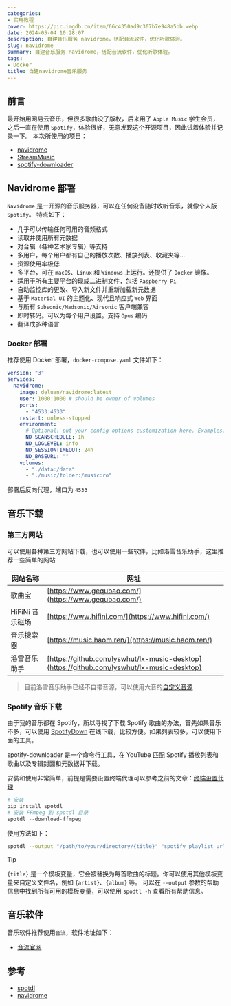 ```yaml
---
categories: 
- 实用教程
cover: https://pic.imgdb.cn/item/66c4350ad9c307b7e948a5bb.webp
date: 2024-05-04 10:28:07
description: 自建音乐服务 navidrome，搭配音流软件，优化听歌体验。
slug: navidrome
summary: 自建音乐服务 navidrome，搭配音流软件，优化听歌体验。
tags:
- Docker
title: 自建navidrome音乐服务
---
```

## 前言
最开始用网易云音乐，但很多歌曲没了版权，后来用了 `Apple Music` 学生会员，之后一直在使用 `Spotify`，体验很好，无意发现这个开源项目，因此试着体验并记录一下。
本次所使用的项目：
- [navidrome](https://github.com/navidrome/navidrome)
- [StreamMusic](https://github.com/gitbobobo/StreamMusic)
- [spotify-downloader](https://github.com/spotDL/spotify-downloader)

## Navidrome 部署
`Navidrome` 是一开源的音乐服务器，可以在任何设备随时收听音乐，就像个人版 `Spotify`。
特点如下：
- 几乎可以传输任何可用的音频格式
- 读取并使用所有元数据
- 对合辑（各种艺术家专辑）等支持
- 多用户，每个用户都有自己的播放次数、播放列表、收藏夹等...
- 资源使用率极低
- 多平台，可在 `macOS`、`Linux` 和 `Windows` 上运行。还提供了 `Docker` 镜像。
- 适用于所有主要平台的现成二进制文件，包括 `Raspberry Pi`
- 自动监控库的更改、导入新文件并重新加载新元数据
- 基于 `Material UI` 的主题化、现代且响应式 `Web` 界面
- 与所有 `Subsonic/Madsonic/Airsonic` 客户端兼容
- 即时转码。可以为每个用户设置。支持 `Opus` 编码
- 翻译成多种语言

### Docker 部署
推荐使用 Docker 部署，`docker-compose.yaml` 文件如下：
```yaml
version: "3"
services:
  navidrome:
    image: deluan/navidrome:latest
    user: 1000:1000 # should be owner of volumes
    ports:
      - "4533:4533"
    restart: unless-stopped
    environment:
      # Optional: put your config options customization here. Examples:
      ND_SCANSCHEDULE: 1h
      ND_LOGLEVEL: info  
      ND_SESSIONTIMEOUT: 24h
      ND_BASEURL: ""
    volumes:
      - "./data:/data"
      - "./music/folder:/music:ro"
```
部署后反向代理，端口为 `4533`

## 音乐下载

### 第三方网站
可以使用各种第三方网站下载，也可以使用一些软件，比如洛雪音乐助手，这里推荐一些简单的网站

| 网站名称        | 网址                                                                                       |
| --------------- | ------------------------------------------------------------------------------------------ |
| 歌曲宝          | [https://www.gequbao.com/](https://www.gequbao.com/)                                       |
| HiFiNi 音乐磁场 | [https://www.hifini.com/](https://www.hifini.com/)                                         |
| 音乐搜索器      | [https://music.haom.ren/](https://music.haom.ren/)                                         |
| 洛雪音乐助手    | [https://github.com/lyswhut/lx-music-desktop](https://github.com/lyswhut/lx-music-desktop) |

> 目前洛雪音乐助手已经不自带音源，可以使用六音的[自定义音源](https://www.sixyin.com/8498.html)


### Spotify 音乐下载
由于我的音乐都在 Spotify，所以寻找了下载 Spotify 歌曲的办法，首先如果音乐不多，可以使用 [SpotifyDown](https://spotifydown.com/) 在线下载，比较方便。如果列表较多，可以使用下面的工具。

spotify-downloader 是一个命令行工具，在 YouTube 匹配 Spotify 播放列表和歌曲以及专辑封面和元数据并下载。

安装和使用非常简单，前提是需要设置终端代理可以参考之前的文章：[终端设置代理](https://blog.grew.cc/posts/61ca2491.html)

```python
# 安装
pip install spotdl
# 安装 FFmpeg 到 spotdl 目录
spotdl --download-ffmpeg
```

使用方法如下：

```bash
spotdl --output "/path/to/your/directory/{title}" "spotify_playlist_url"
```

> [!TIP]
`{title}` 是一个模板变量，它会被替换为每首歌曲的标题。你可以使用其他模板变量来自定义文件名，例如 `{artist}`、`{album}` 等。
可以在 `--output` 参数的帮助信息中找到所有可用的模板变量，可以使用 `spodtl -h` 查看所有帮助信息。


## 音乐软件
音乐软件推荐使用`音流`，软件地址如下：
- [音流官网](https://music.aqzscn.cn/)

## 参考
- [spotdl](https://spotdl.readthedocs.io/en/latest)
- [navidrome](https://www.navidrome.org/docs/installation/)

